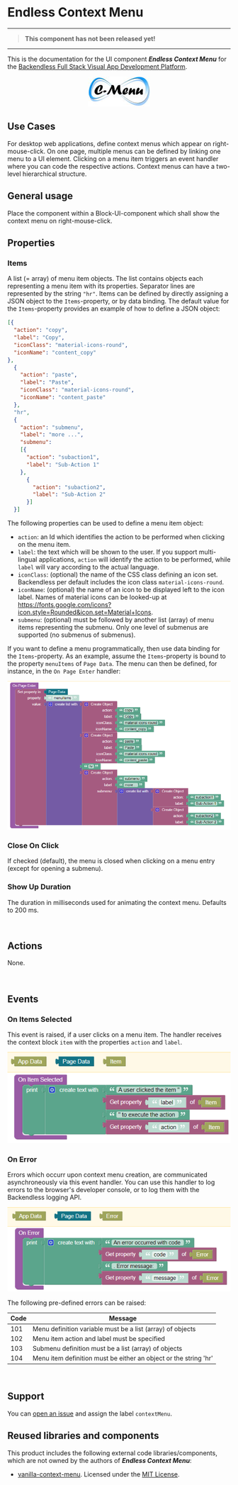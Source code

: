 # Endless Context Menu

---
>**This component has not been released yet!**
---

This is the documentation for the UI component ***Endless Context Menu*** for the [Backendless Full Stack Visual App Development Platform](https://backendless.com).

<center>

![Icon](./assets/C-Menu.jpg)

</center>

## Use Cases
For desktop web applications, define context menus which appear on right-mouse-click. On one page, multiple menus can be defined by linking one menu to a UI element. Clicking on a menu item triggers an event handler where you can code the respective actions. Context menus can have a two-level hierarchical structure.

## General usage
Place the component within a Block-UI-component which shall show the context menu on right-mouse-click.

## Properties

### Items
A list (= array) of menu item objects. The list contains objects each representing a menu item with its properties. Separator lines are represented by the string ``"hr"``. Items can be defined by directly assigning a JSON object to the ``Items``-property, or by data binding. The default value for the ``Items``-property provides an example of how to define a JSON object:
```json
[{
  "action": "copy",
  "label": "Copy",
  "iconClass": "material-icons-round",
  "iconName": "content_copy"
},
  {
    "action": "paste",
    "label": "Paste",
    "iconClass": "material-icons-round",
    "iconName": "content_paste"
  },
  "hr",
  {
    "action": "submenu",
    "label": "more ...",
    "submenu":
    [{
      "action": "subaction1",
      "label": "Sub-Action 1"
    },
      {
        "action": "subaction2",
        "label": "Sub-Action 2"
      }]
  }]
```
The following properties can be used to define a menu item object:
- ``action``: an Id which identifies the action to be performed when clicking on the menu item.
- ``label``: the text which will be shown to the user. If you support multi-lingual applications, ``action`` will identify the action to be performed, while ``label`` will vary according to the actual language.
- ``iconClass``: (optional) the name of the CSS class defining an icon set. Backendless per default includes the icon class ``material-icons-round``.
- ``iconName``: (optional) the name of an icon to be displayed left to the icon label. Names of material icons can be looked-up at https://fonts.google.com/icons?icon.style=Rounded&icon.set=Material+Icons. 
- ``submenu``: (optional) must be followed by another list (array) of menu items representing the submenu. Only one level of submenus are supported (no submenus of submenus).

If you want to define a menu programmatically, then use data binding for the ``Items``-property. As an example, assume the ``Items``-property is bound to the property ``menuItems`` of ``Page Data``. The menu can then be defined, for instance, in the ``On Page Enter`` handler:

![Define Menu](./assets/defineMenu.png)

### Close On Click
If checked (default), the menu is closed when clicking on a menu entry (except for opening a submenu).

### Show Up Duration
The duration in milliseconds used for animating the context menu. Defaults to 200 ms.

<br>

## Actions
None.

<br>

## Events

### On Items Selected
This event is raised, if a user clicks on a menu item. The handler receives the context block ``item`` with the properties ``action`` and ``label``.

![Define Menu](./assets/onItemSelected.png)

### On Error
Errors which occurr upon context menu creation, are communicated asynchroneously via this event handler. You can use this handler to log errors to the browser's developer console, or to log them with the Backendless logging API.

![Error handling](./assets/errorHandling.png)

The following pre-defined errors can be raised:

| Code  |  Message                            |
| ----- | ----------------------------------- |
| 101   | Menu definition variable must be a list (array) of objects |
| 102   | Menu item action and label must be specified |
| 103   | Submenu definition must be a list (array) of objects |
| 104   | Menu item definition must be either an object or the string 'hr' |

<br>

## Support 
You can [open an issue](https://github.com/klako-web/Endless-Components/issues/new) and assign the label ``contextMenu``.

## Reused libraries and components
This product includes the following external code libraries/components, which are not owned by the authors of ***Endless Context Menu***:

- [vanilla-context-menu](https://github.com/GeorgianStan/vanilla-context-menu). Licensed under the [MIT License](https://github.com/GeorgianStan/vanilla-context-menu/blob/master/LICENSE).

